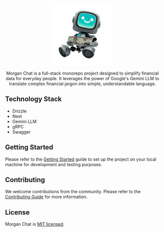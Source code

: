 <p align="center">
  <img src="./assets/morgan.png" width="200" alt="Morgan Chat Logo" /></a>
</p>

<!-- [![CircleCI](https://img.shields.io/circleci/build/github/yourusername/morgan-chat/master)](https://circleci.com/gh/yourusername/morgan-chat)
[![Coverage](https://coveralls.io/repos/github/yourusername/morgan-chat/badge.svg?branch=master)](https://coveralls.io/github/yourusername/morgan-chat?branch=master) -->

<p align="center">Morgan Chat is a full-stack monorepo project designed to simplify financial data for everyday people. It leverages the power of Google's Gemini LLM to translate complex financial jargon into simple, understandable language.</p>

<!-- <p align="center">
  <a href="https://www.npmjs.com/~yourusername" target="_blank"><img src="https://img.shields.io/npm/v/morgan-chat.svg" alt="NPM Version" /></a>
  <a href="https://www.npmjs.com/~yourusername" target="_blank"><img src="https://img.shields.io/npm/l/morgan-chat.svg" alt="Package License" /></a>
  <a href="https://www.npmjs.com/~yourusername" target="_blank"><img src="https://img.shields.io/npm/dm/morgan-chat.svg" alt="NPM Downloads" /></a>
</p> -->

## Technology Stack
- Drizzle
- Nest
- Gemini LLM
- gRPC
- Swagger

## Getting Started
Please refer to the [Getting Started](./docs/GETTING_STARTED.md) guide to set up the project on your local machine for development and testing purposes.

## Contributing
We welcome contributions from the community. Please refer to the [Contributing Guide](./docs/CONTRIBUTING.md) for more information.

## License
Morgan Chat is [MIT licensed](LICENSE).
